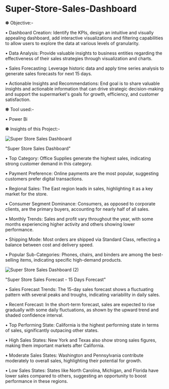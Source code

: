 # Super-Store-Sales-Dashboard

✽ Objective:- 

• Dashboard Creation: Identify the KPIs, design an intuitive and visually appealing dashboard, add interactive visualizations and filtering capabilities to allow users to explore the data at various levels of granularity.

• Data Analysis: Provide valuable insights to business entities regarding the effectiveness of their sales strategies through visualization and charts.

• Sales Forecasting: Leverage historic data and apply time series analysis to generate sales forecasts for next 15 days.

• Actionable Insights and Recommendations: End goal is to share valuable insights and actionable information that can drive strategic decision-making and support the supermarket's goals for growth, efficiency, and customer satisfaction.

✽ Tool used:-

• Power Bi

✽ Insights of this Project:-

![Super Store Sales Dashboard](https://github.com/rutuja-shahale/Super-Store-Sales-Dashboard/assets/173451914/c0b1f82d-9bd6-4ac6-a376-4285385eb07a)

 "Super Store Sales Dashboard"

• Top Category: Office Supplies generate the highest sales, indicating strong customer demand in this category.

• Payment Preference: Online payments are the most popular, suggesting customers prefer digital transactions.

• Regional Sales: The East region leads in sales, highlighting it as a key market for the store.

• Consumer Segment Dominance: Consumers, as opposed to corporate clients, are the primary buyers, accounting for nearly half of all sales.

• Monthly Trends: Sales and profit vary throughout the year, with some months experiencing higher activity and others showing lower performance.

• Shipping Mode: Most orders are shipped via Standard Class, reflecting a balance between cost and delivery speed.

• Popular Sub-Categories: Phones, chairs, and binders are among the best-selling items, indicating specific high-demand products.

![Super Store Sales Dashboard (2)](https://github.com/rutuja-shahale/Super-Store-Sales-Dashboard/assets/173451914/57342201-04f7-4aec-a152-40a278cce520)

 "Super Store Sales Forecast - 15 Days Forecast"

• Sales Forecast Trends: The 15-day sales forecast shows a fluctuating pattern with several peaks and troughs, indicating variability in daily sales.

• Recent Forecast: In the short-term forecast, sales are expected to rise gradually with some daily fluctuations, as shown by the upward trend and shaded confidence interval.

• Top Performing State: California is the highest performing state in terms of sales, significantly outpacing other states.

• High Sales States: New York and Texas also show strong sales figures, making them important markets after California.

• Moderate Sales States: Washington and Pennsylvania contribute moderately to overall sales, highlighting their potential for growth.

• Low Sales States: States like North Carolina, Michigan, and Florida have lower sales compared to others, suggesting an opportunity to boost performance in these regions.
